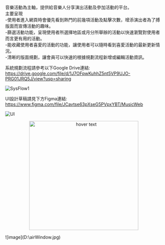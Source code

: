 音樂活動為主軸，提供給音樂人分享演出活動及參加活動的平台。 <br>
主要呈現 <br>
-使用者進入網頁時會優先看到熱門的前幾項活動及點擊次數，增添演出者為了搏版面而宣傳活動的趣味。 <br>
-篩選活動功能，呈現使用者所選擇地區或月分所舉辦的活動以快速瀏覽對使用者而言更有用的活動。 <br>
-能收藏使用者喜愛的活動的功能，讓使用者可以隨時看到喜愛活動的最新更新情況。 <br>
-清晰的版面規劃，讓會員可以快速的根據規劃流程新增或編輯活動資訊。 <br>


系統規劃流程請參考以下Google Drive連結: <br>
https://drive.google.com/file/d/1J7OFpwKuhhZ5nt5VP9UJO-PRG01JRQ5J/view?usp=sharing <br>

![SysFlow1](https://user-images.githubusercontent.com/88480246/138891180-0dfb3da5-6c73-4143-8582-7232f01a69e8.JPG)


UI設計草稿請見下方Figma連結: <br>
https://www.figma.com/file/JCavtse63pXseG5PVpxYBT/MusicWeb <br>

![UI](https://user-images.githubusercontent.com/88480246/138891961-b7d24eac-6a60-456f-adf4-8dda1af6b38c.jpg) <br>

<p align="center">
  <img src="D:\work data\Training\Digital Langg\iii\小專_0721\imgs\airWindow.jpg" width="350" title="hover text" />
</p>
![image](D:\airWindow.jpg)


